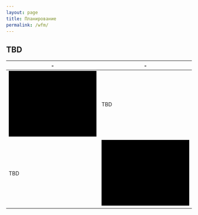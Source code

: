 ```yaml
---
layout: page
title: Планирование
permalink: /wfm/
---
```


<h2>TBD</h2>

| - | - |
|---|---|
| ![TBD](/assets/demo400.png "TBD") | TBD |
| TBD| ![TBD](/assets/demo400.png) |
